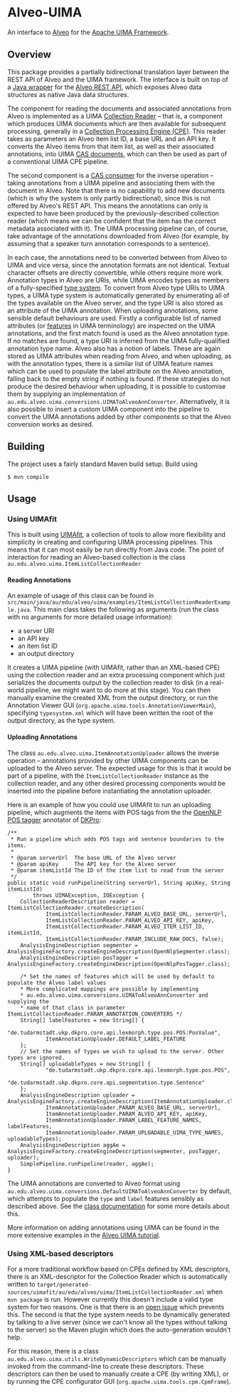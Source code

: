 # Alveo-UIMA

An interface to [Alveo][alv] for the [Apache UIMA Framework][uima].

[alv]: http://alveo.edu.au/
[uima]: http://uima.apache.org/

## Overview

This package provides a partially bidirectional translation layer
between the REST API of Alveo and the UIMA framework. The interface is
built on top of a [Java wrapper][alveojava] for the [Alveo REST
API][alveorest], which exposes Alveo data structures as native Java
data structures.

[alveojava]: https://github.com/Alveo/alveo-java-rest-api
[alveorest]: https://github.com/IntersectAustralia/hcsvlab-docs/blob/master/APIMethods.md

The component for reading the documents and associated annotations from
Alveo is implemented as a UIMA [Collection Reader][uimacr] – that is,
a component which produces UIMA documents which are then available for
subsequent processing, generally in a [Collection Processing Engine
(CPE)][uimacpe]. This reader takes as parameters an Alveo item list ID,
a base URL and an API key. It converts the Alveo items from that item
list, as well as their associated annotations, into UIMA [CAS
documents][cas], which can then be used as part of a conventional UIMA
CPE pipeline.

[uimacr]: http://uima.apache.org/d/uimaj-2.4.2/tutorials_and_users_guides.html#ugr.tug.cpe.collection_reader.developing
[uimacpe]: http://uima.apache.org/d/uimaj-2.4.2/tutorials_and_users_guides.html#ugr.tug.cpe
[cas]: http://uima.apache.org/d/uimaj-2.4.2/references.html#ugr.ref.cas


The second component is a [CAS consumer][cascons] for the inverse
operation – taking annotations from a UIMA pipeline and associating
them with the document in Alveo. Note that there is no capability to
add new documents (which is why the system is only partly
bidirectional), since this is not offered by Alveo's REST API. This
means the annotations can only is expected to have been produced by the
previously-described collection reader (which means we can be confident
that the item has the correct metadata associated with it). The UIMA
processing pipeline can, of course, take advantage of the annotations
downloaded from Alveo (for example, by assuming that a speaker turn
annotation corresponds to a sentence).

[cascons]: http://uima.apache.org/d/uimaj-2.4.2/tutorials_and_users_guides.html#ugr.tug.cpe.cas_consumer.developing


In each case, the annotations need to be converted between from Alveo
to UIMA and vice versa, since the annotation formats are not identical.
Textual character offsets are directly convertible, while others
require more work. Annotation types in Alveo are URIs, while UIMA
encodes types as members of a fully-specified [type system][uimats]. To
convert from Alveo type URIs to UIMA types, a UIMA type system is
automatically generated by enumerating all of the types available on
the Alveo server, and the type URI is also stored as an attribute of
the UIMA annotation. When uploading annotations, some sensible default
behaviours are used. Firstly a configurable list of named attributes
(or [features][uimafeatures] in UIMA terminology) are inspected on the
UIMA annotations, and the first match found is used as the Alveo
annotation type. If no matches are found, a type URI is inferred from
the UIMA fully-qualified annotation type name. Alveo also has a notion
of labels. These are again stored as UIMA attributes when reading from
Alveo, and when uploading, as with the annotation types, there is a
similar list of UIMA feature names which can be used to populate the
label attribute on the Alveo annotation, falling back to the empty
string if nothing is found. If these strategies do not produce the
desired behaviour when uploading, it is possible to customise them by
supplying an implementation of
`au.edu.alveo.uima.conversions.UIMAToAlveoAnnConverter`. Alternatively,
it is also possible to insert a custom UIMA component into the pipeline
to convert the UIMA annotations added by other components so that the
Alveo conversion works as desired.

[uimats]: http://uima.apache.org/d/uimaj-2.4.2/references.html#ugr.ref.cas.type_system
[uimafeatures]: http://uima.apache.org/d/uimaj-2.4.2/references.html#ugr.ref.xml.component_descriptor.type_system.features

## Building

The project uses a fairly standard Maven build setup. Build using

    $ mvn compile


## Usage

### Using UIMAfit


This is built using [UIMAfit][uimafit], a collection of tools to allow
more flexibility and simplicity in creating and configuring UIMA
processing pipelines. This means that it can most easily be run
directly from Java code. The point of interaction for reading an Alveo-based collection is the class
`au.edu.alveo.uima.ItemListCollectionReader`

[uimafit]: http://uima.apache.org/uimafit.html

#### Reading Annotations

An example of usage of this class can be found in
`src/main/java/au/edu/alveo/uima/examples/ItemListCollectionReaderExample.java`.
This main class takes the following as arguments (run the class with no
arguments for more detailed usage information):

  * a server URI
  * an API key
  * an item list ID
  * an output directory

It creates a UIMA pipeline (with UIMAfit, rather than an XML-based CPE)
using the collection reader and an extra processing component which
just serializes the documents output by the collection reader to disk
(in a real-world pipeline, we might want to do more at this stage). You
can then manually examine the created XML from the output directory, or
run the Annotation Viewer GUI
(`org.apache.uima.tools.AnnotationViewerMain`), specifying
`typesystem.xml` which will have been written the root of the output
directory, as the type system.

#### Uploading Annotations

The class `au.edu.alveo.uima.ItemAnnotationUploader` allows the inverse
operation – annotations provided by other UIMA components can be
uploaded to the Alveo server. The expected usage for this is that it
would be part of a pipeline, with the `ItemListCollectionReader`
instance as the collection reader, and any other desired processing
components would be inserted into the pipeline before instantiating the
annotation uploader.

Here is an example of how you could use UIMAfit to run an uploading
pipeline, which augments the items with POS tags from the the [OpenNLP
POS tagger][onlppos] annotator of [DKPro][dkpro]:

[onlppos]: http://dkpro-core-asl.googlecode.com/svn/de.tudarmstadt.ukp.dkpro.core-asl/tags/latest-release/apidocs/de/tudarmstadt/ukp/dkpro/core/opennlp/OpenNlpPosTagger.html
[DKPro]: https://code.google.com/p/dkpro-core-asl/

	/**
	 * Run a pipeline which adds POS tags and sentence boundaries to the items.
	 *
	 * @param serverUrl  The base URL of the Alveo server
	 * @param apiKey     The API key for the Alveo server
	 * @param itemListId The ID of the item list to read from the server
	 */
	public static void runPipeline(String serverUrl, String apiKey, String itemListId)
			throws UIMAException, IOException {
		CollectionReaderDescription reader = ItemListCollectionReader.createDescription(
				ItemListCollectionReader.PARAM_ALVEO_BASE_URL, serverUrl,
				ItemListCollectionReader.PARAM_ALVEO_API_KEY, apiKey,
				ItemListCollectionReader.PARAM_ALVEO_ITEM_LIST_ID, itemListId,
				ItemListCollectionReader.PARAM_INCLUDE_RAW_DOCS, false);
		AnalysisEngineDescription segmenter = AnalysisEngineFactory.createEngineDescription(OpenNlpSegmenter.class);
		AnalysisEngineDescription posTagger = AnalysisEngineFactory.createEngineDescription(OpenNlpPosTagger.class);

        /* Set the names of features which will be used by default to populate the Alveo label values
        * More complicated mappings are possible by implementing
        * au.edu.alveo.uima.conversions.UIMAToAlveoAnnConverter and supplying the
        * name of that class in parameter ItemListCollectionReader.PARAM_ANNOTATION_CONVERTERS */
		String[] labelFeatures = new String[] {
				"de.tudarmstadt.ukp.dkpro.core.api.lexmorph.type.pos.POS:PosValue",
				ItemAnnotationUploader.DEFAULT_LABEL_FEATURE
		};
		// Set the names of types we wish to upload to the server. Other types are ignored.
		String[] uploadableTypes = new String[] {
				"de.tudarmstadt.ukp.dkpro.core.api.lexmorph.type.pos.POS",
				"de.tudarmstadt.ukp.dkpro.core.api.segmentation.type.Sentence"
		};
		AnalysisEngineDescription uploader = AnalysisEngineFactory.createEngineDescription(ItemAnnotationUploader.class,
				ItemAnnotationUploader.PARAM_ALVEO_BASE_URL, serverUrl,
				ItemAnnotationUploader.PARAM_ALVEO_API_KEY, apiKey,
				ItemAnnotationUploader.PARAM_LABEL_FEATURE_NAMES, labelFeatures,
				ItemAnnotationUploader.PARAM_UPLOADABLE_UIMA_TYPE_NAMES, uploadableTypes);
		AnalysisEngineDescription aggAe = AnalysisEngineFactory.createEngineDescription(segmenter, posTagger, uploader);
		SimplePipeline.runPipeline(reader, aggAe);
	}

The UIMA annotations are converted to Alveo format using
`au.edu.alveo.uima.conversions.DefaultUIMAToAlveoAnnConverter` by
default, which attempts to populate the `type` and `label` features
sensibly as described above. See the [class documentation][annconvdocs]
for some more details about this.

[annconvdocs]: https://github.com/Alveo/alveo-uima/blob/master/src/main/java/au/edu/alveo/uima/conversions/DefaultUIMAToAlveoAnnConverter.java

More information on adding annotations using UIMA can be found in the
more extensive examples in the [Alveo UIMA tutorial][aut].

[aut]: https://github.com/Alveo/alveo-uima-tutorial

### Using XML-based descriptors

For a more traditional workflow based on CPEs defined by XML
descriptors, there is an XML-descriptor for the Collection Reader which
is automatically written to
`target/generated-sources/uimafit/au/edu/alveo/uima/ItemListCollectionReader.xml`
when `mvn package` is run. However currently this doesn't include a
valid type system for two reasons. One is that there is an [open
issue][uimafit-ts-issue] which prevents this. The second is that the
type system needs to be dynamically generated by talking to a live
server (since we can't know all the types without talking to the
server) so the Maven plugin which does the auto-generation wouldn't
help.

For this reason, there is a class
`au.edu.alveo.uima.utils.WriteDynamicDescriptors` which can be manually
invoked from the command-line to create these descriptors. These
descriptors can then be used to manually create a CPE (by writing XML),
or by running the CPE configurator GUI
(`org.apache.uima.tools.cpm.CpmFrame`).

[uimafit-ts-issue]: https://issues.apache.org/jira/browse/UIMA-3346